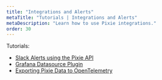 ```yaml
---
title: "Integrations and Alerts"
metaTitle: "Tutorials | Integrations and Alerts"
metaDescription: "Learn how to use Pixie integrations."
order: 30
---
```


Tutorials:

- [Slack Alerts using the Pixie API](/tutorials/integrations/slackbot-alert)
- [Grafana Datasource Plugin](/tutorials/integrations/grafana)
- [Exporting Pixie Data to OpenTelemetry](/tutorials/integrations/otel)
